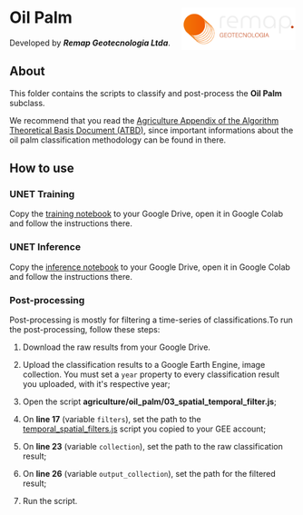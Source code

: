 <div>
    <img src='../../../assets/new_logo.png' height='auto' width='200' align='right'>
    <h1>Oil Palm</h1>
</div>

Developed by ***Remap Geotecnologia Ltda***.

## About

This folder contains the scripts to classify and post-process the **Oil Palm** subclass. 

We recommend that you read the [Agriculture Appendix of the Algorithm Theoretical Basis Document (ATBD)](https://mapbiomas.org/download-dos-atbds), since important informations about the oil palm classification methodology can be found in there. 

## How to use

### UNET Training

Copy the [training notebook](./01_unet_training_pipeline.ipynb.ipynb) to your Google Drive, open it in Google Colab and follow the instructions there.

### UNET Inference

Copy the [inference notebook](./02_unet_inference_pipeline.ipynb.ipynb) to your Google Drive, open it in Google Colab and follow the instructions there.

### Post-processing
    
Post-processing is mostly for filtering a time-series of classifications.To run the post-processing, follow these steps:

1. Download the raw results from your Google Drive.

2. Upload the classification results to a Google Earth Engine, image collection. You must set a `year` property to every classification result you uploaded, with it's respective year;

3. Open the script **agriculture/oil_palm/03_spatial_temporal_filter.js**;

4. On **line 17** (variable `filters`), set the path to the [temporal_spatial_filters.js](../../../utils/temporal_spatial_filters.js) script you copied to your GEE account;

5. On **line 23** (variable `collection`), set the path to the raw classification result;

6. On **line 26** (variable `output_collection`), set the path for the filtered result;

8. Run the script.